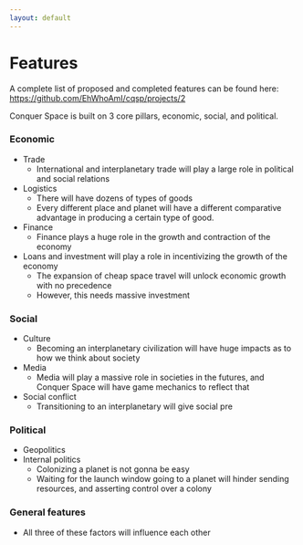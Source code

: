 ```yaml
---
layout: default
---
```

# Features
A complete list of proposed and completed features can be found here: <https://github.com/EhWhoAmI/cqsp/projects/2>

Conquer Space is built on 3 core pillars, economic, social, and political.

### Economic
 - Trade
    - International and interplanetary trade will play a large role in political and social relations
 - Logistics
    - There will have dozens of types of goods
    - Every different place and planet will have a different comparative advantage in producing a certain type of good.
 - Finance
    - Finance plays a huge role in the growth and contraction of the economy
  - Loans and investment will play a role in incentivizing the growth of the economy
     - The expansion of cheap space travel will unlock economic growth with no precedence
     - However, this needs massive investment

### Social
 - Culture
    - Becoming an interplanetary civilization will have huge impacts as to how we think about society
 - Media
    - Media will play a massive role in societies in the futures, and Conquer Space will have game mechanics to reflect that
 - Social conflict
   - Transitioning to an interplanetary will give social pre


### Political
 - Geopolitics
 - Internal politics
    - Colonizing a planet is not gonna be easy
    - Waiting for the launch window going to a planet will hinder sending resources, and asserting control over a colony

### General features
 - All three of these factors will influence each other
